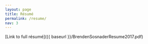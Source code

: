 ```yaml
---
layout: page
title: Résumé
permalink: /resume/
nav: 3
---
```


[Link to full résumé]({{ baseurl }}/BrendenSosnaderResume2017.pdf)
